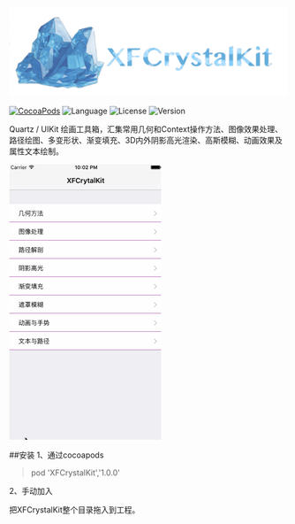 
![XFCrystalKit logo](./ScreenShot/logo.png)

[![CocoaPods](https://img.shields.io/badge/cocoapods-v1.0.0-brightgreen.svg)](http://cocoadocs.org/docsets/XFSettings)
![Language](https://img.shields.io/badge/language-ObjC-orange.svg)
![License](https://img.shields.io/npm/l/express.svg)
![Version](https://img.shields.io/badge/platform-ios7%2B-green.svg)

Quartz / UIKit 绘画工具箱，汇集常用几何和Context操作方法、图像效果处理、路径绘图、多变形状、渐变填充、3D内外阴影高光渲染、高斯模糊、动画效果及属性文本绘制。

![XFCrystalKit 用例](./ScreenShot/usage.gif)

##安装
1、通过cocoapods
> pod 'XFCrystalKit','1.0.0'

2、手动加入

把XFCrystalKit整个目录拖入到工程。
